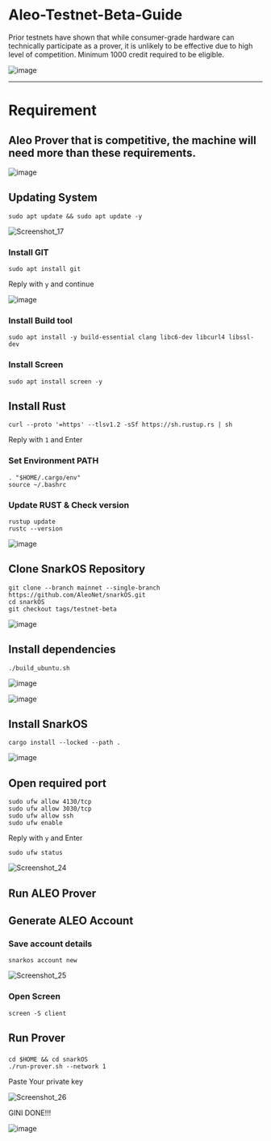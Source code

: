 # Aleo-Testnet-Beta-Guide
Prior testnets have shown that while consumer-grade hardware can technically participate as a prover, it is unlikely to be effective due to high level of competition.
Minimum 1000 credit required to be eligible.

![image](https://github.com/uangdrop/AleoTest/assets/128940865/8356a98b-2efe-494d-87e3-f877db5339f0)






------------------
# Requirement  
## Aleo Prover that is competitive, the machine will need more than these requirements.
![image](https://github.com/mztacat/Aleo-Testnet-Beta-Guide/assets/31314340/bb2a8efd-77d5-48ed-ab63-9f55e5f793ec)







## Updating System 
```
sudo apt update && sudo apt update -y
```
![Screenshot_17](https://github.com/uangdrop/AleoTest/assets/128940865/02999566-bbac-489b-a284-cf99b058976f)



### Install GIT

```
sudo apt install git
```
Reply with ```y``` and continue 


![image](https://github.com/uangdrop/AleoTest/assets/128940865/efa1aa00-2259-4b73-a581-d1d75a743f2b)

### Install Build tool
```
sudo apt install -y build-essential clang libc6-dev libcurl4 libssl-dev
```
### Install Screen
```
sudo apt install screen -y
```

## Install Rust 

```
curl --proto '=https' --tlsv1.2 -sSf https://sh.rustup.rs | sh

```
Reply with ```1``` and Enter


### Set Environment PATH
```
. "$HOME/.cargo/env"
source ~/.bashrc   
```

### Update RUST & Check version 
```
rustup update
rustc --version
```
![image](https://github.com/uangdrop/AleoTest/assets/128940865/06bff890-264e-4b36-a793-013e1b3744b4)





## Clone SnarkOS Repository 
```
git clone --branch mainnet --single-branch https://github.com/AleoNet/snarkOS.git
cd snarkOS
git checkout tags/testnet-beta
```
![image](https://github.com/uangdrop/AleoTest/assets/128940865/b285acfe-9576-4aac-b3b2-bd1be42013da)




## Install dependencies 
```
./build_ubuntu.sh
```
![image](https://github.com/uangdrop/AleoTest/assets/128940865/8525df43-49ff-4d65-ae68-2e5ca2d7c0c7)

![image](https://github.com/uangdrop/AleoTest/assets/128940865/b72fc2e9-0620-4f9b-b490-af28aafc0f59)



## Install SnarkOS 
```
cargo install --locked --path .
```
![image](https://github.com/uangdrop/AleoTest/assets/128940865/830edae7-7195-40cb-a1bf-54b46c764b2f)





## Open required port 

```
sudo ufw allow 4130/tcp
sudo ufw allow 3030/tcp
sudo ufw allow ssh
sudo ufw enable
``` 

Reply with ```y``` and Enter
```
sudo ufw status
```

![Screenshot_24](https://github.com/uangdrop/AleoTest/assets/128940865/2ebf1a2d-9e13-4962-9e8d-a60d7155b67b)



## Run ALEO Prover 

## Generate ALEO Account
### Save account details 
```
snarkos account new 
```
![Screenshot_25](https://github.com/uangdrop/AleoTest/assets/128940865/617537c2-a526-416a-b503-51b70269df20)



### Open Screen 
```
screen -S client
```






## Run Prover 
### 
```
cd $HOME && cd snarkOS
./run-prover.sh --network 1
```

Paste Your private key 


![Screenshot_26](https://github.com/uangdrop/AleoTest/assets/128940865/ccab8ae0-d4f2-4916-90d0-4e615b432ca4)




GINI DONE!!!


![image](https://github.com/uangdrop/AleoTest/assets/128940865/949a733d-0983-46d8-953f-5bf0098635ed)























